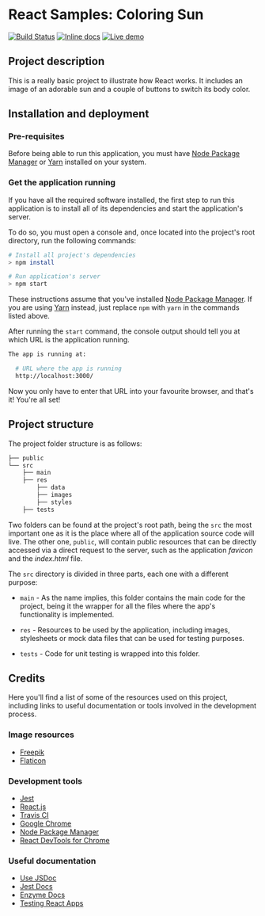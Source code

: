 # React Samples: Coloring Sun

[![Build Status](https://travis-ci.org/LonelyPrincess/react-coloring-sun-sample.svg?branch=master)](https://travis-ci.org/LonelyPrincess/react-coloring-sun-sample)
[![Inline docs](http://inch-ci.org/github/LonelyPrincess/react-coloring-sun-sample.svg?branch=master&style=shields)](http://inch-ci.org/github/LonelyPrincess/react-coloring-sun-sample)
[![Live demo](https://img.shields.io/badge/live%20demo-available-blue.svg)](https://lonelyprincess.github.io/react-coloring-sun-sample)

## Project description

This is a really basic project to illustrate how React works. It includes an image of an adorable sun and a couple of buttons to switch its body color.

## Installation and deployment

### Pre-requisites

Before being able to run this application, you must have [Node Package Manager](https://nodejs.org/en/) or [Yarn](https://yarnpkg.com/) installed on your system.

### Get the application running

If you have all the required software installed, the first step to run this application is to install all of its dependencies and start the application's server.

To do so, you must open a console and, once located into the project's root directory, run the following commands:

```bash
# Install all project's dependencies
> npm install

# Run application's server
> npm start
```

These instructions assume that you've installed [Node Package Manager](https://nodejs.org/en/). If you are using [Yarn](https://yarnpkg.com/) instead, just replace `npm` with `yarn` in the commands listed above.

After running the `start` command, the console output should tell you at which URL is the application running.

```bash
The app is running at:

  # URL where the app is running
  http://localhost:3000/
```

Now you only have to enter that URL into your favourite browser, and that's it! You're all set!

## Project structure

The project folder structure is as follows:

```bash
├── public
└── src
    ├── main
    ├── res
        ├── data
        ├── images
        ├── styles
    ├── tests
```

Two folders can be found at the project's root path, being the `src` the most important one as it is the place where all of the application source code will live. The other one, `public`, will contain public resources that can be directly accessed via a direct request to the server, such as the application _favicon_ and the _index.html_ file.

The `src` directory is divided in three parts, each one with a different purpose:

- `main` - As the name implies, this folder contains the main code for the project, being it the wrapper for all the files where the app's functionality is implemented.

- `res` - Resources to be used by the application, including images, stylesheets or mock data files that can be used for testing purposes.

- `tests` - Code for unit testing is wrapped into this folder.

## Credits

Here you'll find a list of some of the resources used on this project, including links to useful documentation or tools involved in the development process.

### Image resources

* [Freepik](http://www.freepik.com)
* [Flaticon](https://www.flaticon.com/)

### Development tools

* [Jest](https://facebook.github.io/jest/)
* [React.js](https://facebook.github.io/react/)
* [Travis CI](https://travis-ci.org/)
* [Google Chrome](https://www.google.com/chrome/browser/desktop/index.html)
* [Node Package Manager](https://nodejs.org/en/)
* [React DevTools for Chrome](https://chrome.google.com/webstore/detail/react-developer-tools/fmkadmapgofadopljbjfkapdkoienihi?hl=en)

### Useful documentation

* [Use JSDoc](http://usejsdoc.org/)
* [Jest Docs](https://facebook.github.io/jest/docs/en/getting-started.html)
* [Enzyme Docs](http://airbnb.io/enzyme/index.html)
* [Testing React Apps](https://facebook.github.io/jest/docs/en/tutorial-react.html)
